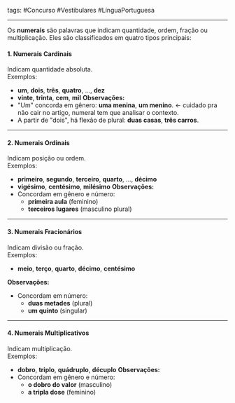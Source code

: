 tags: #Concurso #Vestibulares #LínguaPortuguesa 
___
Os **numerais** são palavras que indicam quantidade, ordem, fração ou multiplicação. Eles são classificados em quatro tipos principais:

#### **1. Numerais Cardinais**
Indicam quantidade absoluta.  
Exemplos:
- **um**, **dois**, **três**, **quatro**, ..., **dez**
- **vinte**, **trinta**, **cem**, **mil**
**Observações:**
- "Um" concorda em gênero: **uma menina**, **um menino**. <- cuidado pra não cair no artigo, numeral tem que analisar o contexto.
- A partir de "dois", há flexão de plural: **duas casas**, **três carros**.

---

#### **2. Numerais Ordinais**
Indicam posição ou ordem.  
Exemplos:
- **primeiro**, **segundo**, **terceiro**, **quarto**, ..., **décimo**
- **vigésimo**, **centésimo**, **milésimo**
**Observações:**
- Concordam em gênero e número:
    - **primeira aula** (feminino)
    - **terceiros lugares** (masculino plural)
---

#### **3. Numerais Fracionários**

Indicam divisão ou fração.  
Exemplos:
- **meio**, **terço**, **quarto**, **décimo**, **centésimo**

**Observações:**
- Concordam em número:
    - **duas metades** (plural)
    - **um quinto** (singular)
---

#### **4. Numerais Multiplicativos**
Indicam multiplicação.  
Exemplos:
- **dobro**, **triplo**, **quádruplo**, **décuplo**
**Observações:**
- Concordam em gênero e número:
    - **o dobro do valor** (masculino)
    - **a tripla dose** (feminino)